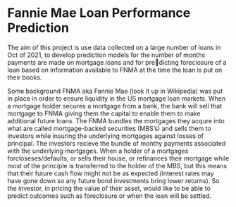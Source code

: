 # Fannie Mae Loan Performance Prediction
 
The aim of this project is use data collected on a large number of loans in Oct of 2021, to develop
prediction models for the number of months payments are made on mortgage loans and for predicting foreclosure of a loan based on information available to FNMA at the time the loan is put
on their books.

Some background
FNMA aka Fannie Mae (look it up in Wikipedia) was put in place in order to ensure liquidity in
the US mortgage loan markets. When a mortgage holder secures a mortgage from a bank, the
bank will sell that mortgage to FNMA giving them the capital to enable them to make additional
future loans. The FNMA bundles the mortgages they acqure into what are called mortgage-backed
securities (MBS’s) and sells them to investors while insuring the underlying mortgages against losses
of principal. The investors recieve the bundle of monthy payments associated with the underlying
mortgages. When a holder of a mortgages forcloseses/defaults, or sells their house, or refinances
their mortgage while most of the principle is transferred to the holder of the MBS, but this means
that their future cash flow might not be as expected (interest rates may have gone down so any
future bond investments bring lower returns). So the investor, in pricing the value of their asset,
would like to be able to predict outcomes such as foreclosure or when the loan will be settled.
